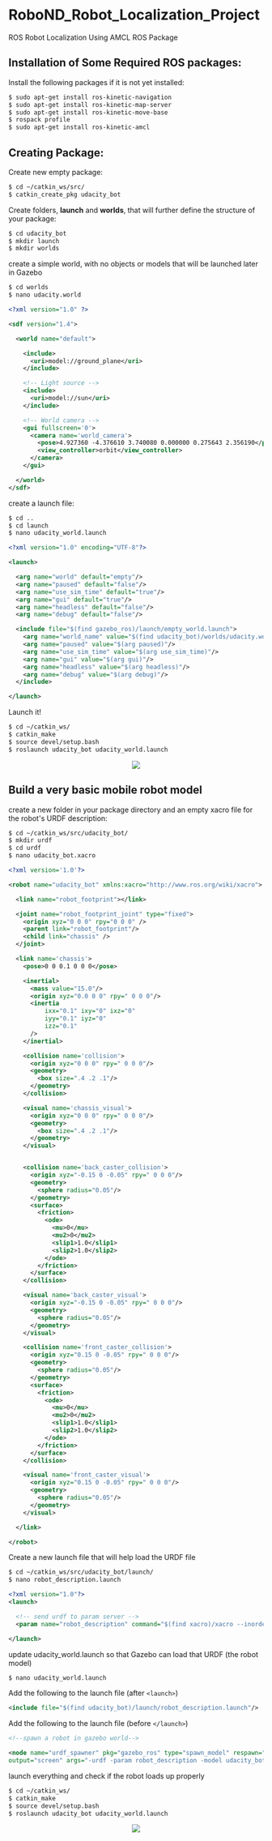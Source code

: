 # RoboND_Robot_Localization_Project
ROS Robot Localization Using AMCL ROS Package


## Installation of Some Required ROS packages:

Install the following packages if it is not yet installed:

```bash
$ sudo apt-get install ros-kinetic-navigation
$ sudo apt-get install ros-kinetic-map-server
$ sudo apt-get install ros-kinetic-move-base
$ rospack profile
$ sudo apt-get install ros-kinetic-amcl
```

## Creating Package:

Create new empty package:

```bash
$ cd ~/catkin_ws/src/
$ catkin_create_pkg udacity_bot
```

Create folders, **launch** and **worlds**, that will further define the structure of your package:

```bash
$ cd udacity_bot
$ mkdir launch
$ mkdir worlds
```

 create a simple world, with no objects or models that will be launched later in Gazebo
 
 ```bash
$ cd worlds
$ nano udacity.world
```

```xml
<?xml version="1.0" ?>

<sdf version="1.4">

  <world name="default">

    <include>
      <uri>model://ground_plane</uri>
    </include>

    <!-- Light source -->
    <include>
      <uri>model://sun</uri>
    </include>

    <!-- World camera -->
    <gui fullscreen='0'>
      <camera name='world_camera'>
        <pose>4.927360 -4.376610 3.740080 0.000000 0.275643 2.356190</pose>
        <view_controller>orbit</view_controller>
      </camera>
    </gui>

  </world>
</sdf>
```

create a launch file:

```bash
$ cd ..
$ cd launch
$ nano udacity_world.launch
```

```xml
<?xml version="1.0" encoding="UTF-8"?>

<launch>

  <arg name="world" default="empty"/> 
  <arg name="paused" default="false"/>
  <arg name="use_sim_time" default="true"/>
  <arg name="gui" default="true"/>
  <arg name="headless" default="false"/>
  <arg name="debug" default="false"/>

  <include file="$(find gazebo_ros)/launch/empty_world.launch">
    <arg name="world_name" value="$(find udacity_bot)/worlds/udacity.world"/>
    <arg name="paused" value="$(arg paused)"/>
    <arg name="use_sim_time" value="$(arg use_sim_time)"/>
    <arg name="gui" value="$(arg gui)"/>
    <arg name="headless" value="$(arg headless)"/>
    <arg name="debug" value="$(arg debug)"/>
  </include>

</launch>
```

Launch it!

```bash
$ cd ~/catkin_ws/
$ catkin_make
$ source devel/setup.bash
$ roslaunch udacity_bot udacity_world.launch
```

<p align="center"> <img src="./misc/empty_world.jpg"> </p>

## Build a very basic mobile robot model

create a new folder in your package directory and an empty xacro file for the robot's URDF description:

```bash
$ cd ~/catkin_ws/src/udacity_bot/
$ mkdir urdf
$ cd urdf
$ nano udacity_bot.xacro
```

```xml
<?xml version='1.0'?>

<robot name="udacity_bot" xmlns:xacro="http://www.ros.org/wiki/xacro">

  <link name="robot_footprint"></link>

  <joint name="robot_footprint_joint" type="fixed">
    <origin xyz="0 0 0" rpy="0 0 0" />
    <parent link="robot_footprint"/>
    <child link="chassis" />
  </joint>

  <link name='chassis'>
    <pose>0 0 0.1 0 0 0</pose>

    <inertial>
      <mass value="15.0"/>
      <origin xyz="0.0 0 0" rpy=" 0 0 0"/>
      <inertia
          ixx="0.1" ixy="0" ixz="0"
          iyy="0.1" iyz="0"
          izz="0.1"
      />
    </inertial>

    <collision name='collision'>
      <origin xyz="0 0 0" rpy=" 0 0 0"/> 
      <geometry>
        <box size=".4 .2 .1"/>
      </geometry>
    </collision>

    <visual name='chassis_visual'>
      <origin xyz="0 0 0" rpy=" 0 0 0"/>
      <geometry>
        <box size=".4 .2 .1"/>
      </geometry>
    </visual>


    <collision name='back_caster_collision'>
      <origin xyz="-0.15 0 -0.05" rpy=" 0 0 0"/>
      <geometry>
        <sphere radius="0.05"/>
      </geometry>
      <surface>
        <friction>
          <ode>
            <mu>0</mu>
            <mu2>0</mu2>
            <slip1>1.0</slip1>
            <slip2>1.0</slip2>
          </ode>
        </friction>
      </surface>
    </collision>

    <visual name='back_caster_visual'>
      <origin xyz="-0.15 0 -0.05" rpy=" 0 0 0"/>
      <geometry>
        <sphere radius="0.05"/>
      </geometry>
    </visual>

    <collision name='front_caster_collision'>
      <origin xyz="0.15 0 -0.05" rpy=" 0 0 0"/>
      <geometry>
        <sphere radius="0.05"/>
      </geometry>
      <surface>
        <friction>
          <ode>
            <mu>0</mu>
            <mu2>0</mu2>
            <slip1>1.0</slip1>
            <slip2>1.0</slip2>
          </ode>
        </friction>
      </surface>
    </collision>

    <visual name='front_caster_visual'>
      <origin xyz="0.15 0 -0.05" rpy=" 0 0 0"/>
      <geometry>
        <sphere radius="0.05"/>
      </geometry>
    </visual>

  </link>

</robot>
```
Create a new launch file that will help load the URDF file

```bash
$ cd ~/catkin_ws/src/udacity_bot/launch/
$ nano robot_description.launch
```

```xml
<?xml version="1.0"?>
<launch>

  <!-- send urdf to param server -->
  <param name="robot_description" command="$(find xacro)/xacro --inorder '$(find udacity_bot)/urdf/udacity_bot.xacro'" />

</launch>
```

update udacity_world.launch so that Gazebo can load that URDF (the robot model)

```bash
$ nano udacity_world.launch
```
Add the following to the launch file (after `<launch>`)

```xml
<include file="$(find udacity_bot)/launch/robot_description.launch"/>
```
Add the following to the launch file (before `</launch>`)

```xml
<!--spawn a robot in gazebo world-->

<node name="urdf_spawner" pkg="gazebo_ros" type="spawn_model" respawn="false" 
output="screen" args="-urdf -param robot_description -model udacity_bot"/>
```
launch everything and check if the robot loads up properly

```bash
$ cd ~/catkin_ws/
$ catkin_make
$ source devel/setup.bash
$ roslaunch udacity_bot udacity_world.launch
```
<p align="center"> <img src="./misc/robot_1.jpg"> </p>


